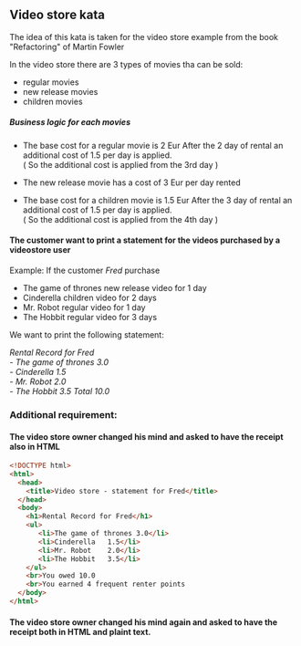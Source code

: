 
## Video store kata

The idea of this kata is taken for the video store example from the book "Refactoring" of Martin Fowler  

In the video store there are 3 types of movies tha can be sold:
- regular movies 
- new release movies 
- children movies

#####  Business logic for each movies
- The base cost for a regular movie is 2 Eur
After the 2 day of rental an additional cost of 1.5 per day is applied.   
( So the additional cost is applied from the 3rd day )  
  
- The new release movie has a cost of 3 Eur per day rented

- The base cost for a children movie is 1.5 Eur
After the 3 day of rental an additional cost of 1.5 per day is applied.   
( So the additional cost is applied from the 4th day )   

#### The customer want to print a statement for the videos purchased by a videostore user

Example: 
If the customer <i>Fred</i> purchase 
- The game of thrones new release video for 1 day
- Cinderella children video for 2 days
- Mr. Robot regular video for 1 day
- The Hobbit regular video for 3 days

We want to print the following statement:

<i>Rental Record for Fred</i>  
<i>- The game of thrones 3.0</i>   
<i>- Cinderella	1.5</i>   
<i>- Mr. Robot 2.0</i>  
<i>- The Hobbit	3.5</i>
<i>Total 10.0</i>


### Additional requirement:

#### The video store owner changed his mind and asked to have the receipt also in HTML

```html
<!DOCTYPE html>
<html>
  <head>
    <title>Video store - statement for Fred</title>
  </head>
  <body>
    <h1>Rental Record for Fred</h1>
    <ul>
       <li>The game of thrones 3.0</li>
       <li>Cinderella	1.5</li>
       <li>Mr. Robot	2.0</li>
       <li>The Hobbit	3.5</li>
    </ul>
    <br>You owed 10.0
    <br>You earned 4 frequent renter points
  </body>
</html>
```

#### The video store owner changed his mind again and asked to have the receipt both in HTML and plaint text.